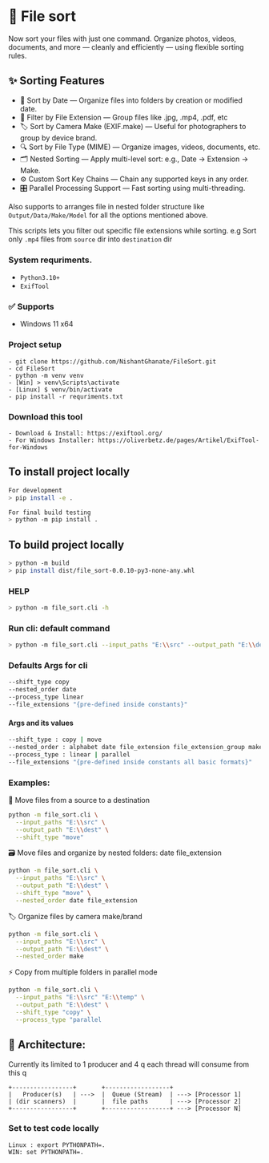 # 📁 File sort

Now sort your files with just one command.
Organize photos, videos, documents, and more — cleanly and efficiently — using flexible sorting rules.


## ✨ Sorting Features
- 📅 Sort by Date — Organize files into folders by creation or modified date.
- 🧩 Filter by File Extension — Group files like .jpg, .mp4, .pdf, etc
- 🏷️ Sort by Camera Make (EXIF.make) — Useful for photographers to group by device brand.
- 🔍 Sort by File Type (MIME) — Organize images, videos, documents, etc.
- 🗂️ Nested Sorting — Apply multi-level sort: e.g., Date → Extension → Make.
- ⚙️ Custom Sort Key Chains — Chain any supported keys in any order.
- 🎛️ Parallel Processing Support — Fast sorting using multi-threading.



Also supports to arranges file in nested folder structure like `Output/Data/Make/Model` for all the options mentioned above.

This scripts lets you filter out specific file extensions while sorting.
e.g Sort only `.mp4` files from `source` dir into `destination` dir

### System requriments.
- `Python3.10+`
- `ExifTool`

### ✅ Supports
- Windows 11 x64


### Project setup
```
- git clone https://github.com/NishantGhanate/FileSort.git
- cd FileSort
- python -m venv venv
- [Win] > venv\Scripts\activate
- [Linux] $ venv/bin/activate
- pip install -r requriments.txt
```

### Download this tool
```
- Download & Install: https://exiftool.org/
- For Windows Installer: https://oliverbetz.de/pages/Artikel/ExifTool-for-Windows
```

## To install project locally
```bash
For development
> pip install -e .

For final build testing
> python -m pip install .
```


## To build project locally
```bash
> python -m build
> pip install dist/file_sort-0.0.10-py3-none-any.whl
```

### HELP
```bash
> python -m file_sort.cli -h
```

### Run cli: default command
```bash
> python -m file_sort.cli --input_paths "E:\\src" --output_path "E:\\dest"
```

### Defaults Args for cli
```bash
--shift_type copy
--nested_order date
--process_type linear
--file_extensions "{pre-defined inside constants}"
```

#### Args and its values
```bash
--shift_type : copy | move
--nested_order : alphabet date file_extension file_extension_group make model
--process_type : linear | parallel
--file_extensions "{pre-defined inside constants all basic formats}"
```

### Examples:

🔁 Move files from a source to a destination
```bash
python -m file_sort.cli \
  --input_paths "E:\\src" \
  --output_path "E:\\dest" \
  --shift_type "move"
```

🗃️ Move files and organize by nested folders: date file_extension
```bash
python -m file_sort.cli \
  --input_paths "E:\\src" \
  --output_path "E:\\dest" \
  --shift_type "move" \
  --nested_order date file_extension
```

🏷️ Organize files by camera make/brand
```bash
python -m file_sort.cli \
  --input_paths "E:\\src" \
  --output_path "E:\\dest" \
  --nested_order make
```

⚡ Copy from multiple folders in parallel mode
```bash
python -m file_sort.cli \
  --input_paths "E:\\src" "E:\\temp" \
  --output_path "E:\\dest" \
  --shift_type "copy" \
  --process_type "parallel
```




## 🧱 Architecture:
Currently its limited to 1 producer and 4 q each thread will consume from this q
```
+-----------------+       +------------------+
|   Producer(s)   | --->  |  Queue (Stream)  | ---> [Processor 1]
| (dir scanners)  |       |  file paths      | ---> [Processor 2]
+-----------------+       +------------------+ ---> [Processor N]
```


### Set to test code locally
```
Linux : export PYTHONPATH=.
WIN: set PYTHONPATH=.
```
